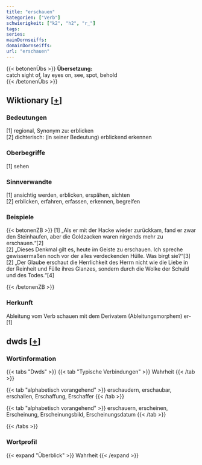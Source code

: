 ```yaml
---
title: "erschauen"
kategorien: ["Verb"]
schwierigkeit: ["k2", "h2", "r_"]
tags:
series:
mainDornseiffs:
domainDornseiffs:
url: "erschauen"
---
```


{{< betonenÜbs >}}
**Übersetzung:**  
catch sight of, lay eyes on, see, spot, behold  
{{< /betonenÜbs >}}

## Wiktionary [[+](https://de.wiktionary.org/wiki/erschauen)]

### Bedeutungen
[1] regional, Synonym zu: erblicken  
[2] dichterisch: (in seiner Bedeutung) erblickend erkennen  

### Oberbegriffe
[1] sehen  

### Sinnverwandte
[1] ansichtig werden, erblicken, erspähen, sichten  
[2] erblicken, erfahren, erfassen, erkennen, begreifen  

### Beispiele
{{< betonenZB >}}
[1] „Als er mit der Hacke wieder zurückkam, fand er zwar den Steinhaufen, aber die Goldzacken waren nirgends mehr zu erschauen.“[2]  
[2] „Dieses Denkmal gilt es, heute im Geiste zu erschauen. Ich spreche gewissermaßen noch vor der alles verdeckenden Hülle. Was birgt sie?“[3]  
[2] „Der Glaube erschaut die Herrlichkeit des Herrn nicht wie die Liebe in der Reinheit und Fülle ihres Glanzes, sondern durch die Wolke der Schuld und des Todes.“[4]  

{{< /betonenZB >}}
### Herkunft
Ableitung vom Verb schauen mit dem Derivatem (Ableitungsmorphem) er-[1]  



## dwds [[+](https://www.dwds.de/wb/erschauen)]

### Wortinformation
{{< tabs "Dwds" >}}
{{< tab "Typische Verbindungen" >}}
Wahrheit
{{< /tab >}}

{{< tab "alphabetisch vorangehend" >}}
erschaudern, erschaubar, erschallen, Erschaffung, Erschaffer
{{< /tab >}}

{{< tab "alphabetisch vorangehend" >}}
erschauern, erscheinen, Erscheinung, Erscheinungsbild, Erscheinungsdatum
{{< /tab >}}

{{< /tabs >}}

### Wortprofil
{{< expand "Überblick" >}} Wahrheit {{< /expand >}}

